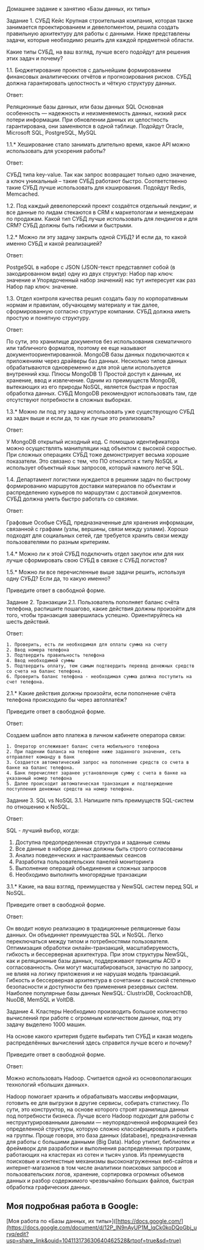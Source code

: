 Домашнее задание к занятию «Базы данных, их типы»

Задание 1. СУБД
Кейс
Крупная строительная компания, которая также занимается проектированием и девелопментом, решила создать правильную архитектуру для работы с данными. Ниже представлены задачи, которые необходимо решить для каждой предметной области.

Какие типы СУБД, на ваш взгляд, лучше всего подойдут для решения этих задач и почему?

1.1. Бюджетирование проектов с дальнейшим формированием финансовых аналитических отчётов и прогнозирования рисков. СУБД должна гарантировать целостность и чёткую структуру данных.

Ответ:

Реляционные базы данных, или базы данных SQL Основная особенность — надежность и неизменяемость данных, низкий риск потери информации. При обновлении данных их целостность гарантирована, они заменяются в одной таблице. Подойдут Oracle, Microsoft SQL, PostgreSQL, MySQL

1.1.* Хеширование стало занимать длительно время, какое API можно использовать для ускорения работы?

Ответ:

СУБД типа key-value. Так как запрос возвращает только одно значение, а ключ уникальный – такие СУБД работают быстро. Соответственно такие СУБД лучше использовать для кэширования. Подойдут Redis, Memcached.

1.2. Под каждый девелоперский проект создаётся отдельный лендинг, и все данные по лидам стекаются в CRM к маркетологам и менеджерам по продажам. Какой тип СУБД лучше использовать для лендингов и для CRM? СУБД должны быть гибкими и быстрыми.

1.2.* Можно ли эту задачу закрыть одной СУБД? И если да, то какой именно СУБД и какой реализацией?

Ответ:

PostgeSQL в наборе с JSON (JSON-текст представляет собой (в закодированном виде) одну из двух структур: Набор пар ключ: значение  и Упорядоченный набор значений) нас тут интересует как раз Набор пар ключ: значение.

1.3. Отдел контроля качества решил создать базу по корпоративным нормам и правилам, обучающему материалу и так далее, сформированную согласно структуре компании. СУБД должна иметь простую и понятную структуру.

Ответ:

По сути, это хранилище документов без использования схематичного или табличного форматов, поэтому ее еще называют документоориентированной. MongoDB базы данных подключаются к приложениям через драйверы баз данных. Несколько типов данных обрабатываются одновременно и для этой цели используется внутренний кэш. Плюсы MongoDB 1) Простой доступ к данным, их хранение, ввод и извлечение. Одним из преимуществ MongoDB, вытекающих из его природы NoSQL, является быстрая и простая обработка данных. СУБД MongoDB рекомендуют использовать там, где отсутствуют потребности в сложных выборках.

1.3.* Можно ли под эту задачу использовать уже существующую СУБД из задач выше и если да, то как лучше это реализовать?

Ответ:

У MongoDB открытый исходный код. С помощью идентификатора можно осуществлять манипуляции над объектом с высокой скоростью. При сложных операциях СУБД тоже демонстрирует весьма хорошие показатели. Это связано с тем, что ПО относится к типу NoSQL и использует объектный язык запросов, который намного легче SQL.

1.4. Департамент логистики нуждается в решении задач по быстрому формированию маршрутов доставки материалов по объектам и распределению курьеров по маршрутам с доставкой документов. СУБД должна уметь быстро работать со связями.

Ответ:

Графовые Особые СУБД, предназначенные для хранения информации, связанной с графами (узлы, вершины, связи между узлами). Хорошо подходят для социальных сетей, где требуется хранить связи между пользователями по разным критериям.

1.4.* Можно ли к этой СУБД подключить отдел закупок или для них лучше сформировать свою СУБД в связке с СУБД логистов?

1.5.* Можно ли все перечисленные выше задачи решить, используя одну СУБД? Если да, то какую именно?

Приведите ответ в свободной форме.

Задание 2. Транзакции
2.1. Пользователь пополняет баланс счёта телефона, распишите пошагово, какие действия должны произойти для того, чтобы транзакция завершилась успешно. Ориентируйтесь на шесть действий.

Ответ:
```
1. Проверить, есть ли необходимая для оплаты сумма на счету
2. Ввод номера телефона
3. Подтвердить правильность телефона
4. Ввод необходимой суммы
5. Подтвердить оплату, тем самым подтвердить перевод денежных средств со счета на баланс телефона.
6. Проверить баланс телефона - необходимая сумма должна поступить на счет телефона.
```

2.1.* Какие действия должны произойти, если пополнение счёта телефона происходило бы через автоплатёж?

Приведите ответ в свободной форме.

Ответ:

Создаем шаблон авто платежа в личном кабинете оператора связи:
```
1. Оператор отслеживает баланс счета мобильного телефона
2. При падении баланса на телефоне ниже заданного значения, сеть отправляет команду в банк
3. Создается автоматический запрос на пополнение средств со счета в банке на баланс телефона.
4. Банк перечисляет заранее установленную сумму с счета в банке на указанный номер телефона
5. Далее происходит автоматическая транзакция и подтверждение поступления денежных средств на номер телефона.
```

Задание 3. SQL vs NoSQL
3.1. Напишите пять преимуществ SQL-систем по отношению к NoSQL.

Ответ:

SQL - лучший выбор, когда: 
1.	Доступна предопределенная структура и заданные схемы
2.	Все данные в наборе данных должны быть строго согласованы 
3.	Анализ поведенческих и настраиваемых сеансов 
4.	Разработка пользовательских панелей мониторинга 
5.	Выполнение операций объединения и сложных запросов 
6.	Необходимо выполнить многорядные транзакции

3.1.* Какие, на ваш взгляд, преимущества у NewSQL систем перед SQL и NoSQL.

Приведите ответ в свободной форме.

Ответ:

Он вводит новую реализацию в традиционные реляционные базы данных. 
Он объединяет преимущества SQL и NoSQL. 
Легко переключаться между типом и потребностями пользователя. 
Оптимизация обработки онлайн-транзакций, масштабируемость, гибкость и бессерверная архитектура. При этом структуры NewSQL, как и реляционные базы данных, поддерживают принципы ACID и согласованность. 
Они могут масштабироваться, зачастую по запросу, не влияя на логику приложения и не нарушая модель транзакций. Гибкость и бессерверная архитектура в сочетании с высокой степенью безопасности и доступности без применения резервных систем. 
Наиболее популярные базы данных NewSQL: ClustrixDB, CockroachDB, NuoDB, MemSQL и VoltDB.

Задание 4. Кластеры
Необходимо производить большое количество вычислений при работе с огромным количеством данных, под эту задачу выделено 1000 машин.

На основе какого критерия будете выбирать тип СУБД и какая модель распределённых вычислений здесь справится лучше всего и почему?

Приведите ответ в свободной форме.

Ответ:

Можно использовать Hadoop. Считается одной из основополагающих технологий «больших данных».

Hadoop помогает хранить и обрабатывать массивы информации, готовить ее для выгрузки в другие сервисы, собирать статистику. По сути, это конструктор, на основе которого строят хранилища данных под потребности бизнеса.
Лучше всего Hadoop подходит для работы с неструктурированными данными — неупорядоченной информацией без определенной структуры, которую сложно классифицировать и разбить на группы.
Проще говоря, это база данных (database), предназначенная для работы с большими данными (Big Data). Набор утилит, библиотек и фреймворк для разработки и выполнения распределенных программ, работающих на кластерах из сотен и тысяч узлов.
Из преимуществ поисковые и контекстные механизмы высоконагруженных веб-сайтов и интернет-магазинов в том числе аналитики поисковых запросов и пользовательских логов, хранение, сортировка огромных объемов данных и разбор содержимого чрезвычайно больших файлов, быстрая обработка графических данных.

## Моя подробная работа в Google:

[Моя работа по «Базы данных, их типы»]([https://docs.google.com/](https://docs.google.com/document/d/12P_lN9nAyUP1M_lqCk0koDQoGbj_uryq/edit?usp=share_link&ouid=104113173630640462528&rtpof=true&sd=true)
